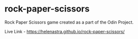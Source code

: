 # rock-paper-scissors
Rock Paper Scissors game created as a part of the Odin Project.

Live Link - https://helenastra.github.io/rock-paper-scissors/
